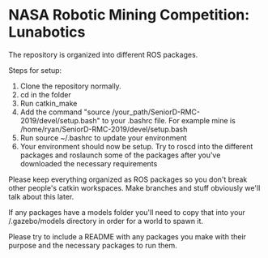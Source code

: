 # NASA Robotic Mining Competition: Lunabotics

The repository is organized into different ROS packages.

Steps for setup:
1. Clone the repository normally.
2. cd in the folder
3. Run catkin_make
4. Add the command "source /your_path/SeniorD-RMC-2019/devel/setup.bash" to your .bashrc file.
 	For example mine is /home/ryan/SeniorD-RMC-2019/devel/setup.bash
5. Run source ~/.bashrc to update your environment
6. Your environment should now be setup. Try to roscd into the different packages and roslaunch some of the packages after you've downloaded the necessary requirements

Please keep everything organized as ROS packages so you don't break other people's
catkin workspaces. Make branches and stuff obviously we'll talk about this later.

If any packages have a models folder you'll need to copy that into your /.gazebo/models directory in order for a world to spawn it.

Please try to include a README with any packages you make with their purpose and
the necessary packages to run them.
